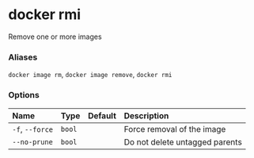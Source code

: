 # docker rmi

<!---MARKER_GEN_START-->
Remove one or more images

### Aliases

`docker image rm`, `docker image remove`, `docker rmi`

### Options

| Name            | Type   | Default | Description                    |
|:----------------|:-------|:--------|:-------------------------------|
| `-f`, `--force` | `bool` |         | Force removal of the image     |
| `--no-prune`    | `bool` |         | Do not delete untagged parents |


<!---MARKER_GEN_END-->

